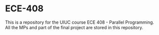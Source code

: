 # ECE-408
This is a repository for the UIUC course ECE 408 - Parallel Programming.  
All the MPs and part of the final project are stored in this repository.
